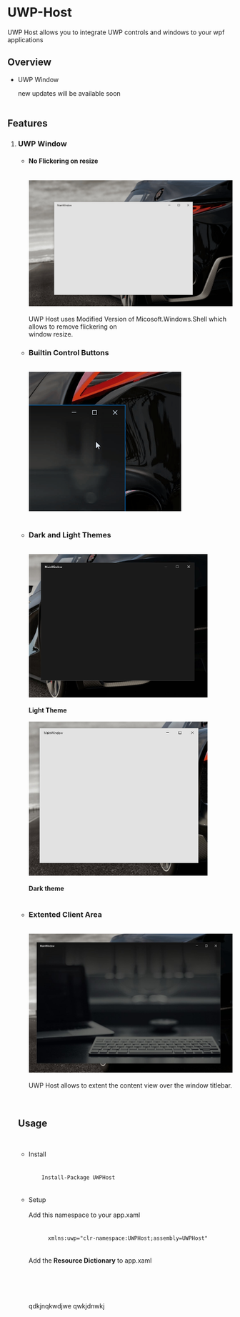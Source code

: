 # UWP-Host
UWP Host allows you to integrate UWP controls and windows to your wpf applications
<br/>
<h2>Overview</h2>
<ul>
  <li>UWP Window</li> 
</ul>
&nbsp;&nbsp;&nbsp;&nbsp;&nbsp;
new updates will be available soon
<br>
<br>
<h2>Features</h2>
<ol>
  <li><h3>UWP Window</h3></li>
  <ul>
    <li><h4>No Flickering on resize</h4></li>
    <br>
    <img src="https://github.com/Selastin-George/UWP-Host/blob/master/Sample/Assets/demo/flicker.gif">
    <br><br>
    UWP Host uses Modified Version of Micosoft.Windows.Shell which allows to remove flickering on <br>window resize.
    <br>
    <li><h3>Builtin Control Buttons</h3></li>
    <br>
    <img src="https://github.com/Selastin-George/UWP-Host/blob/master/Sample/Assets/demo/controls.gif">
    <br>
    <br>
    <li><h3>Dark and Light Themes</h3></li>
    <br>
    <img src="https://github.com/Selastin-George/UWP-Host/blob/master/Sample/Assets/demo/light.png" Width="400">
    <br><br>
    <b>Light Theme</b>
    <br><br>
    <img src="https://github.com/Selastin-George/UWP-Host/blob/master/Sample/Assets/demo/dark.png" Width="400">
    <br><br>
    <b>Dark theme</b>
    <br><br>
    <li><h3>Extented Client Area</h3></li>
    <br>
    <img src="https://github.com/Selastin-George/UWP-Host/blob/master/Sample/Assets/demo/extented%20client%20area.jpg">
    <br>
    <br>
    UWP Host allows to extent the content view over the window titlebar.
    <br> <br>
     <br>
  </ul>
  <h2>Usage</h2>
  <br>
  <ul>
    <li>Install</li>
    <br>
    <code>
    Install-Package UWPHost
    </code>
    <br>
    <br>
    <li>Setup</li>
    <br>
    Add this namespace to your app.xaml
    <br><br>
    <code>
      xmlns:uwp="clr-namespace:UWPHost;assembly=UWPHost"
    </code>
    <br><br>
    Add the <b>Resource Dictionary</b> to app.xaml
    <br><br>
    <code>
    <ResourceDictionary Source="pack://application:,,,/UWPHost;component/Themes/Generic.xaml" />     
    </code>
    <br><br>
    qdkjnqkwdjwe
    qwkjdnwkj
  </ul>
</ol>
